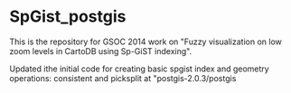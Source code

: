 SpGist_postgis
==============
This is the repository for GSOC 2014 work on "Fuzzy visualization on low zoom levels in CartoDB using Sp-GiST indexing".

Updated ithe initial code for creating basic spgist index and geometry operations: consistent and picksplit at "postgis-2.0.3/postgis

